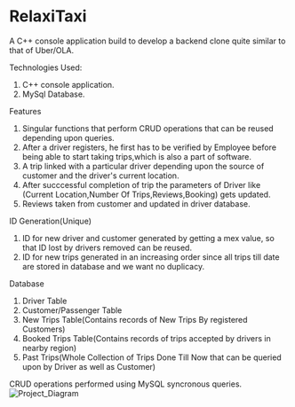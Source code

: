 # RelaxiTaxi
A C++ console application build to develop a backend clone quite similar to that of  Uber/OLA.

Technologies Used:
1. C++ console application.
2. MySql Database.

Features
1. Singular functions that perform CRUD operations that can be reused depending upon queries.
2. After a driver registers, he first has to be verified by Employee before being able to start taking trips,which is also a part of software.
3. A trip linked with a particular driver depending upon the source of customer and the driver's current location.
4. After succcessful completion of trip the parameters of Driver like (Current Location,Number Of Trips,Reviews,Booking) gets updated.
5. Reviews taken from customer and updated in driver database.

ID Generation(Unique)
1. ID for new driver and customer generated by getting a mex value, so that ID lost by drivers removed can be reused.
2. ID for new trips generated in an increasing order since all trips till date are stored in database and we want no duplicacy.

Database
1. Driver Table
2. Customer/Passenger Table
3. New Trips Table(Contains records of New Trips By registered Customers)
4. Booked Trips Table(Contains records of trips accepted by drivers in nearby region)
5. Past Trips(Whole Collection of Trips Done Till Now that can be queried upon by Driver as well as Customer)

CRUD operations performed using MySQL syncronous queries.
![Project_Diagram](https://user-images.githubusercontent.com/40807530/143618205-bca99e5d-414d-48fc-94f6-43ea10e9d773.jpeg)
